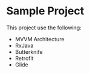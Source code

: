 # Sample Project

This project use the following:

- MVVM Architecture
- RxJava
- Butterknife
- Retrofit
- Glide